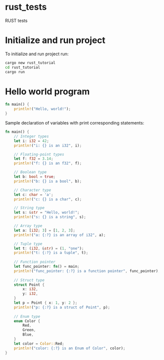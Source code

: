 # rust_tests
RUST tests

# Initialize and run project

To initialize and run project run:
```sh
cargo new rust_tutorial
cd rust_tutorial
cargo run
```


# Hello world program

```rust
fn main() {
    println!("Hello, world!");
}
```

Sample declaration of variables with print corresponding statements:

```rust
fn main() {
    // Integer types
    let i: i32 = 42;
    println!("i: {} is an i32", i);

    // Floating-point types
    let f: f32 = 3.14;
    println!("f: {} is an f32", f);

    // Boolean type
    let b: bool = true;
    println!("b: {} is a bool", b);

    // Character type
    let c: char = 'a';
    println!("c: {} is a char", c);

    // String type
    let s: &str = "Hello, world!";
    println!("s: {} is a string", s);

    // Array type
    let a: [i32; 3] = [1, 2, 3];
    println!("a: {:?} is an array of i32", a);

    // Tuple type
    let t: (i32, &str) = (1, "one");
    println!("t: {:?} is a tuple", t);
    
    // Function pointer
    let func_pointer: fn() = main;
    println!("func_pointer: {:?} is a function pointer", func_pointer);
    
    // Struct type
    struct Point {
        x: i32,
        y: i32,
    }
    let p = Point { x: 1, y: 2 };
    println!("p: {:?} is a struct of Point", p);
    
    // Enum type
    enum Color {
        Red,
        Green,
        Blue,
    }
    let color = Color::Red;
    println!("color: {:?} is an Enum of Color", color);
}

```
